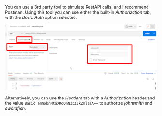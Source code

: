 

You can use a 3rd party tool to simulate RestAPI calls, and I recommend Postman. Using this tool you can use either the built-in *Authorization* tab, with the *Basic Auth* option selected.

![alt text](./postman.png)

Alternatively, you can use the *Headers* tab with a *Authorization* header and the value `Basic am9obnNtaXRoOnN3b3JkZmlzaA==` to authorize *johnsmith* and *swordfish*.
